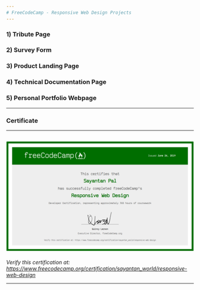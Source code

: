 ```yaml
---
# FreeCodeCamp - Responsive Web Design Projects
---
```


### 1) Tribute Page
### 2) Survey Form
### 3) Product Landing Page
### 4) Technical Documentation Page
### 5) Personal Portfolio Webpage
---
### Certificate
---
![](https://github.com/Sayantan-world/FreeCodeCamp-Responsive-web-dev/blob/master/Certificate/freeCodeCamp-Responsive-web-dev.png?raw=true)
---
*Verify this certification at: https://www.freecodecamp.org/certification/sayantan_world/responsive-web-design*

---
